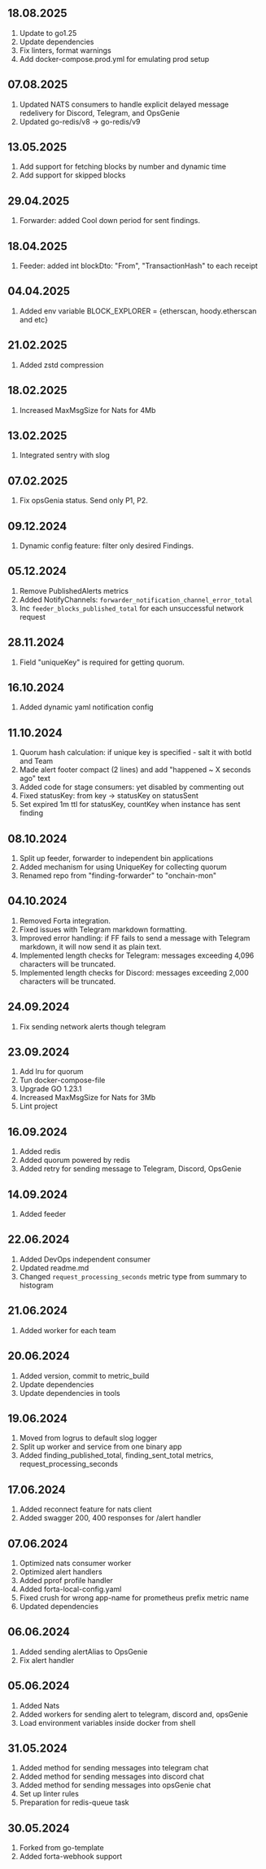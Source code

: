 ## 18.08.2025
1. Update to go1.25
2. Update dependencies
3. Fix linters, format warnings
4. Add docker-compose.prod.yml for emulating prod setup

## 07.08.2025
1. Updated NATS consumers to handle explicit delayed message redelivery for Discord, Telegram, and OpsGenie
2. Updated go-redis/v8 -> go-redis/v9

## 13.05.2025
1. Add support for fetching blocks by number and dynamic time
2. Add support for skipped blocks

## 29.04.2025
1. Forwarder: added Cool down period for sent findings.

## 18.04.2025
1. Feeder: added int blockDto: "From", "TransactionHash" to each receipt

## 04.04.2025
1. Added env variable BLOCK_EXPLORER = {etherscan, hoody.etherscan and etc}

## 21.02.2025
1. Added zstd compression

## 18.02.2025
1. Increased MaxMsgSize for Nats for 4Mb

## 13.02.2025
1. Integrated sentry with slog

## 07.02.2025
1. Fix opsGenia status. Send only P1, P2.

## 09.12.2024
1. Dynamic config feature: filter only desired Findings.

## 05.12.2024
1. Remove PublishedAlerts metrics
2. Added NotifyChannels: `forwarder_notification_channel_error_total`
3. Inc `feeder_blocks_published_total` for each unsuccessful network request

## 28.11.2024
1. Field "uniqueKey" is required for getting quorum.

## 16.10.2024
1. Added dynamic yaml notification config

## 11.10.2024
1. Quorum hash calculation: if unique key is specified - salt it with botId and Team
2. Made alert footer compact (2 lines) and add "happened ~ X seconds ago" text
3. Added code for stage consumers: yet disabled by commenting out
4. Fixed statusKey: from key -> statusKey on statusSent
5. Set expired 1m ttl for statusKey, countKey when instance has sent finding

## 08.10.2024
1. Split up feeder, forwarder to independent bin applications
2. Added mechanism for using UniqueKey for collecting quorum
3. Renamed repo from "finding-forwarder" to "onchain-mon"

## 04.10.2024
1. Removed Forta integration.
2. Fixed issues with Telegram markdown formatting.
3. Improved error handling: if FF fails to send a message with Telegram markdown, it will now send it as plain text.
4. Implemented length checks for Telegram: messages exceeding 4,096 characters will be truncated.
5. Implemented length checks for Discord: messages exceeding 2,000 characters will be truncated.

## 24.09.2024
1. Fix sending network alerts though telegram

## 23.09.2024
1. Add lru for quorum
2. Tun docker-compose-file
3. Upgrade GO 1.23.1
4. Increased MaxMsgSize for Nats for 3Mb
5. Lint project

## 16.09.2024
1. Added redis
2. Added quorum powered by redis
3. Added retry for sending message to Telegram, Discord, OpsGenie

## 14.09.2024
1. Added feeder

## 22.06.2024
1. Added DevOps independent consumer
2. Updated readme.md
3. Changed ```request_processing_seconds``` metric type from summary to histogram

## 21.06.2024
1. Added worker for each team

## 20.06.2024
1. Added version, commit to metric_build
2. Update dependencies
3. Update dependencies in tools

## 19.06.2024
1. Moved from logrus to default slog logger
2. Split up worker and service from one binary app
3. Added finding_published_total, finding_sent_total metrics, request_processing_seconds

## 17.06.2024
1. Added reconnect feature for nats client
2. Added swagger 200, 400 responses for /alert handler

## 07.06.2024
1. Optimized nats consumer worker
2. Optimized alert handlers
3. Added pprof profile handler
4. Added forta-local-config.yaml
5. Fixed crush for wrong app-name for prometheus prefix metric name
6. Updated dependencies

## 06.06.2024
1. Added sending alertAlias to OpsGenie
2. Fix alert handler

## 05.06.2024
1. Added Nats
2. Added workers for sending alert to telegram, discord and, opsGenie
3. Load environment variables inside docker from shell

## 31.05.2024
1. Added method for sending messages into telegram chat
2. Added method for sending messages into discord chat
3. Added method for sending messages into opsGenie chat
4. Set up linter rules
5. Preparation for redis-queue task

## 30.05.2024
1. Forked from go-template
2. Added forta-webhook support